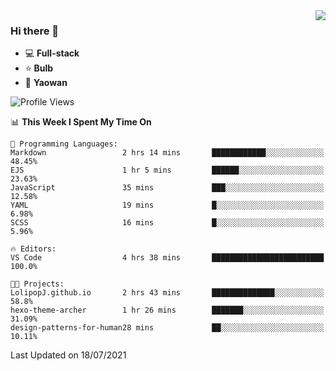 <img  align="right" src="https://github-readme-stats.vercel.app/api?username=LolipopJ&show_icons=true&count_private=true&hide_title=true&include_all_commits=true&theme=vue">

### Hi there 👋

- :computer: **Full-stack**
- :star: **Bulb**
- :pill: **Yaowan**

<!--START_SECTION:waka-->
![Profile Views](http://img.shields.io/badge/Profile%20Views-1-blue)

📊 **This Week I Spent My Time On** 

```text
💬 Programming Languages: 
Markdown                 2 hrs 14 mins       ████████████░░░░░░░░░░░░░   48.45% 
EJS                      1 hr 5 mins         ██████░░░░░░░░░░░░░░░░░░░   23.63% 
JavaScript               35 mins             ███░░░░░░░░░░░░░░░░░░░░░░   12.58% 
YAML                     19 mins             █░░░░░░░░░░░░░░░░░░░░░░░░   6.98% 
SCSS                     16 mins             █░░░░░░░░░░░░░░░░░░░░░░░░   5.96%

🔥 Editors: 
VS Code                  4 hrs 38 mins       █████████████████████████   100.0%

🐱‍💻 Projects: 
LolipopJ.github.io       2 hrs 43 mins       ██████████████░░░░░░░░░░░   58.8% 
hexo-theme-archer        1 hr 26 mins        ███████░░░░░░░░░░░░░░░░░░   31.09% 
design-patterns-for-human28 mins             ██░░░░░░░░░░░░░░░░░░░░░░░   10.11%

```


 Last Updated on 18/07/2021
<!--END_SECTION:waka-->
